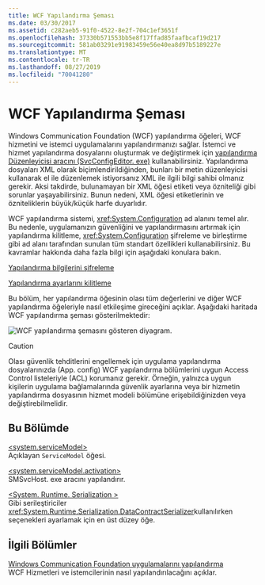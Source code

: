 ```yaml
---
title: WCF Yapılandırma Şeması
ms.date: 03/30/2017
ms.assetid: c282aeb5-91f0-4522-8e2f-704c1ef3651f
ms.openlocfilehash: 37330b571553bb5e8f17ffad85faafbcaf19d217
ms.sourcegitcommit: 581ab03291e91983459e56e40ea8d97b5189227e
ms.translationtype: MT
ms.contentlocale: tr-TR
ms.lasthandoff: 08/27/2019
ms.locfileid: "70041280"
---
```

# <a name="wcf-configuration-schema"></a>WCF Yapılandırma Şeması
Windows Communication Foundation (WCF) yapılandırma öğeleri, WCF hizmetini ve istemci uygulamalarını yapılandırmanızı sağlar. İstemci ve hizmet yapılandırma dosyalarını oluşturmak ve değiştirmek için [yapılandırma Düzenleyicisi aracını (SvcConfigEditor. exe)](../../../wcf/configuration-editor-tool-svcconfigeditor-exe.md) kullanabilirsiniz. Yapılandırma dosyaları XML olarak biçimlendirildiğinden, bunları bir metin düzenleyicisi kullanarak el ile düzenlemek istiyorsanız XML ile ilgili bilgi sahibi olmanız gerekir. Aksi takdirde, bulunamayan bir XML öğesi etiketi veya özniteliği gibi sorunlar yaşayabilirsiniz. Bunun nedeni, XML öğesi etiketlerinin ve özniteliklerin büyük/küçük harfe duyarlıdır.  
  
 WCF yapılandırma sistemi, <xref:System.Configuration> ad alanını temel alır. Bu nedenle, uygulamanızın güvenliğini ve yapılandırmasını artırmak için yapılandırma kilitleme, <xref:System.Configuration> şifreleme ve birleştirme gibi ad alanı tarafından sunulan tüm standart özellikleri kullanabilirsiniz. Bu kavramlar hakkında daha fazla bilgi için aşağıdaki konulara bakın.  
  
 [Yapılandırma bilgilerini şifreleme](https://go.microsoft.com/fwlink/?LinkId=95337)  
  
 [Yapılandırma ayarlarını kilitleme](https://go.microsoft.com/fwlink/?LinkId=95338)  
  
 Bu bölüm, her yapılandırma öğesinin olası tüm değerlerini ve diğer WCF yapılandırma öğeleriyle nasıl etkileşime gireceğini açıklar. Aşağıdaki haritada WCF yapılandırma şeması gösterilmektedir:  
  
 ![WCF yapılandırma şemasını gösteren diyagram.](./media/index/windows-communication-foundation-configuration-schema.gif)  
  
> [!CAUTION]
> Olası güvenlik tehditlerini engellemek için uygulama yapılandırma dosyalarınızda (App. config) WCF yapılandırma bölümlerini uygun Access Control listeleriyle (ACL) korumanız gerekir.  Örneğin, yalnızca uygun kişilerin uygulama bağlamalarında güvenlik ayarlarına veya bir hizmetin yapılandırma dosyasının hizmet modeli bölümüne erişebildiğinizden veya değiştirebilmelidir.  
  
## <a name="in-this-section"></a>Bu Bölümde  
 [\<system.serviceModel>](system-servicemodel.md)  
 Açıklayan `ServiceModel` öğesi.  
  
 [\<system.serviceModel.activation>](system-servicemodel-activation.md)  
 SMSvcHost. exe aracını yapılandırır.  
  
 [\<System. Runtime. Serialization >](system-runtime-serialization.md)  
 Gibi serileştiriciler <xref:System.Runtime.Serialization.DataContractSerializer>kullanılırken seçenekleri ayarlamak için en üst düzey öğe.  
  
## <a name="related-sections"></a>İlgili Bölümler  
 [Windows Communication Foundation uygulamalarını yapılandırma](../../../wcf/configuring-services.md)  
 WCF Hizmetleri ve istemcilerinin nasıl yapılandırılacağını açıklar.
